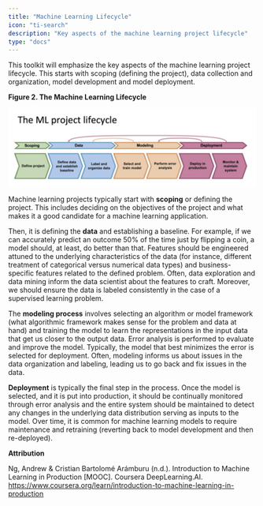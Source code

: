 ```yaml
---
title: "Machine Learning Lifecycle"
icon: "ti-search"
description: "Key aspects of the machine learning project lifecycle"
type: "docs"
---
```


This toolkit will emphasize the key aspects of the machine learning project lifecycle. This starts with scoping (defining the project), data collection and organization, model development and model deployment. 

**Figure 2. The Machine Learning Lifecycle**  

![Figure 2: The Machine Learning Lifecycle](ml-project-lifecycle.png)

Machine learning projects typically start with **scoping** or defining the project. This includes deciding on the objectives of the project and what makes it a good candidate for a machine learning application.  

Then, it is defining the **data** and establishing a baseline. For example, if we can accurately predict an outcome 50% of the time just by flipping a coin, a model should, at least, do better than that. Features should be engineered attuned to the underlying characteristics of the data (for instance, different treatment of categorical versus numerical data types) and business-specific features related to the defined problem. Often, data exploration and data mining inform the data scientist about the features to craft. Moreover, we should ensure the data is labeled consistently in the case of a supervised learning problem.  

The **modeling process** involves selecting an algorithm or model framework (what algorithmic framework makes sense for the problem and data at hand) and training the model to learn the representations in the input data that get us closer to the output data. Error analysis is performed to evaluate and improve the model. Typically, the model that best minimizes the error is selected for deployment. Often, modeling informs us about issues in the data organization and labeling, leading us to go back and fix issues in the data.  

**Deployment** is typically the final step in the process. Once the model is selected, and it is put into production, it should be continually monitored through error analysis and the entire system should be maintained to detect any changes in the underlying data distribution serving as inputs to the model. Over time, it is common for machine learning models to require maintenance and retraining (reverting back to model development and then re-deployed). 

**Attribution**

Ng, Andrew & Cristian Bartolomé Arámburu (n.d.). Introduction to Machine Learning in Production [MOOC]. Coursera DeepLearning.AI. <u>https://www.coursera.org/learn/introduction-to-machine-learning-in-production</u> 
